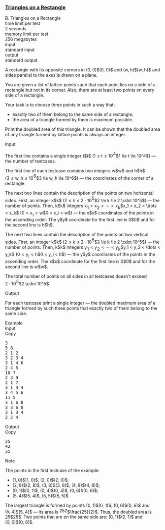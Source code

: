 <h3><a href="https://codeforces.com/contest/1620/problem/B" target="_blank" rel="noopener noreferrer">Triangles on a Rectangle</a></h3>

<div class="header"><div class="title">B. Triangles on a Rectangle</div><div class="time-limit"><div class="property-title">time limit per test</div>2 seconds</div><div class="memory-limit"><div class="property-title">memory limit per test</div>256 megabytes</div><div class="input-file input-standard"><div class="property-title">input</div>standard input</div><div class="output-file output-standard"><div class="property-title">output</div>standard output</div></div><div><p>A rectangle with its opposite corners in <span class="MathJax_Preview" style="color: inherit;"><span class="MJXp-math" id="MJXp-Span-1"><span class="MJXp-mo" id="MJXp-Span-2" style="margin-left: 0em; margin-right: 0em;">(</span><span class="MJXp-mn" id="MJXp-Span-3">0</span><span class="MJXp-mo" id="MJXp-Span-4" style="margin-left: 0em; margin-right: 0.222em;">,</span><span class="MJXp-mn" id="MJXp-Span-5">0</span><span class="MJXp-mo" id="MJXp-Span-6" style="margin-left: 0em; margin-right: 0em;">)</span></span></span>$(0, 0)$ and <span class="MathJax_Preview" style="color: inherit;"><span class="MJXp-math" id="MJXp-Span-7"><span class="MJXp-mo" id="MJXp-Span-8" style="margin-left: 0em; margin-right: 0em;">(</span><span class="MJXp-mi MJXp-italic" id="MJXp-Span-9">w</span><span class="MJXp-mo" id="MJXp-Span-10" style="margin-left: 0em; margin-right: 0.222em;">,</span><span class="MJXp-mi MJXp-italic" id="MJXp-Span-11">h</span><span class="MJXp-mo" id="MJXp-Span-12" style="margin-left: 0em; margin-right: 0em;">)</span></span></span>$(w, h)$ and sides parallel to the axes is drawn on a plane.</p><p>You are given a list of lattice points such that each point lies on a side of a rectangle but not in its corner. Also, there are at least two points on every side of a rectangle.</p><p>Your task is to choose three points in such a way that: </p><ul> <li> exactly two of them belong to the same side of a rectangle; </li><li> the area of a triangle formed by them is maximum possible. </li></ul><p>Print the doubled area of this triangle. It can be shown that the doubled area of any triangle formed by lattice points is always an integer.</p></div><div class="input-specification"><div class="section-title">Input</div><p>The first line contains a single integer <span class="MathJax_Preview" style="color: inherit;"><span class="MJXp-math" id="MJXp-Span-13"><span class="MJXp-mi MJXp-italic" id="MJXp-Span-14">t</span></span></span>$t$ (<span class="MathJax_Preview" style="color: inherit;"><span class="MJXp-math" id="MJXp-Span-15"><span class="MJXp-mn" id="MJXp-Span-16">1</span><span class="MJXp-mo" id="MJXp-Span-17" style="margin-left: 0.333em; margin-right: 0.333em;">≤</span><span class="MJXp-mi MJXp-italic" id="MJXp-Span-18">t</span><span class="MJXp-mo" id="MJXp-Span-19" style="margin-left: 0.333em; margin-right: 0.333em;">≤</span><span class="MJXp-msubsup" id="MJXp-Span-20"><span class="MJXp-mn" id="MJXp-Span-21" style="margin-right: 0.05em;">10</span><span class="MJXp-mn MJXp-script" id="MJXp-Span-22" style="vertical-align: 0.5em;">4</span></span></span></span>$1 \le t \le 10^4$) — the number of testcases.</p><p>The first line of each testcase contains two integers <span class="MathJax_Preview" style="color: inherit;"><span class="MJXp-math" id="MJXp-Span-23"><span class="MJXp-mi MJXp-italic" id="MJXp-Span-24">w</span></span></span>$w$ and <span class="MathJax_Preview" style="color: inherit;"><span class="MJXp-math" id="MJXp-Span-25"><span class="MJXp-mi MJXp-italic" id="MJXp-Span-26">h</span></span></span>$h$ (<span class="MathJax_Preview" style="color: inherit;"><span class="MJXp-math" id="MJXp-Span-27"><span class="MJXp-mn" id="MJXp-Span-28">3</span><span class="MJXp-mo" id="MJXp-Span-29" style="margin-left: 0.333em; margin-right: 0.333em;">≤</span><span class="MJXp-mi MJXp-italic" id="MJXp-Span-30">w</span><span class="MJXp-mo" id="MJXp-Span-31" style="margin-left: 0em; margin-right: 0.222em;">,</span><span class="MJXp-mi MJXp-italic" id="MJXp-Span-32">h</span><span class="MJXp-mo" id="MJXp-Span-33" style="margin-left: 0.333em; margin-right: 0.333em;">≤</span><span class="MJXp-msubsup" id="MJXp-Span-34"><span class="MJXp-mn" id="MJXp-Span-35" style="margin-right: 0.05em;">10</span><span class="MJXp-mn MJXp-script" id="MJXp-Span-36" style="vertical-align: 0.5em;">6</span></span></span></span>$3 \le w, h \le 10^6$) — the coordinates of the corner of a rectangle.</p><p>The next two lines contain the description of the points on two horizontal sides. First, an integer <span class="MathJax_Preview" style="color: inherit;"><span class="MJXp-math" id="MJXp-Span-37"><span class="MJXp-mi MJXp-italic" id="MJXp-Span-38">k</span></span></span>$k$ (<span class="MathJax_Preview" style="color: inherit;"><span class="MJXp-math" id="MJXp-Span-39"><span class="MJXp-mn" id="MJXp-Span-40">2</span><span class="MJXp-mo" id="MJXp-Span-41" style="margin-left: 0.333em; margin-right: 0.333em;">≤</span><span class="MJXp-mi MJXp-italic" id="MJXp-Span-42">k</span><span class="MJXp-mo" id="MJXp-Span-43" style="margin-left: 0.333em; margin-right: 0.333em;">≤</span><span class="MJXp-mn" id="MJXp-Span-44">2</span><span class="MJXp-mo" id="MJXp-Span-45" style="margin-left: 0.267em; margin-right: 0.267em;">⋅</span><span class="MJXp-msubsup" id="MJXp-Span-46"><span class="MJXp-mn" id="MJXp-Span-47" style="margin-right: 0.05em;">10</span><span class="MJXp-mn MJXp-script" id="MJXp-Span-48" style="vertical-align: 0.5em;">5</span></span></span></span>$2 \le k \le 2 \cdot 10^5$) — the number of points. Then, <span class="MathJax_Preview" style="color: inherit;"><span class="MJXp-math" id="MJXp-Span-49"><span class="MJXp-mi MJXp-italic" id="MJXp-Span-50">k</span></span></span>$k$ integers <span class="MathJax_Preview" style="color: inherit;"><span class="MJXp-math" id="MJXp-Span-51"><span class="MJXp-msubsup" id="MJXp-Span-52"><span class="MJXp-mi MJXp-italic" id="MJXp-Span-53" style="margin-right: 0.05em;">x</span><span class="MJXp-mn MJXp-script" id="MJXp-Span-54" style="vertical-align: -0.4em;">1</span></span><span class="MJXp-mo" id="MJXp-Span-55" style="margin-left: 0.333em; margin-right: 0.333em;"><</span><span class="MJXp-msubsup" id="MJXp-Span-56"><span class="MJXp-mi MJXp-italic" id="MJXp-Span-57" style="margin-right: 0.05em;">x</span><span class="MJXp-mn MJXp-script" id="MJXp-Span-58" style="vertical-align: -0.4em;">2</span></span><span class="MJXp-mo" id="MJXp-Span-59" style="margin-left: 0.333em; margin-right: 0.333em;"><</span><span class="MJXp-mo" id="MJXp-Span-60" style="margin-left: 0em; margin-right: 0em;">⋯</span><span class="MJXp-mo" id="MJXp-Span-61" style="margin-left: 0.333em; margin-right: 0.333em;"><</span><span class="MJXp-msubsup" id="MJXp-Span-62"><span class="MJXp-mi MJXp-italic" id="MJXp-Span-63" style="margin-right: 0.05em;">x</span><span class="MJXp-mi MJXp-italic MJXp-script" id="MJXp-Span-64" style="vertical-align: -0.4em;">k</span></span></span></span>$x_1 < x_2 < \dots < x_k$ (<span class="MathJax_Preview" style="color: inherit;"><span class="MJXp-math" id="MJXp-Span-65"><span class="MJXp-mn" id="MJXp-Span-66">0</span><span class="MJXp-mo" id="MJXp-Span-67" style="margin-left: 0.333em; margin-right: 0.333em;"><</span><span class="MJXp-msubsup" id="MJXp-Span-68"><span class="MJXp-mi MJXp-italic" id="MJXp-Span-69" style="margin-right: 0.05em;">x</span><span class="MJXp-mi MJXp-italic MJXp-script" id="MJXp-Span-70" style="vertical-align: -0.4em;">i</span></span><span class="MJXp-mo" id="MJXp-Span-71" style="margin-left: 0.333em; margin-right: 0.333em;"><</span><span class="MJXp-mi MJXp-italic" id="MJXp-Span-72">w</span></span></span>$0 < x_i < w$) — the <span class="MathJax_Preview" style="color: inherit;"><span class="MJXp-math" id="MJXp-Span-73"><span class="MJXp-mi MJXp-italic" id="MJXp-Span-74">x</span></span></span>$x$ coordinates of the points in the ascending order. The <span class="MathJax_Preview" style="color: inherit;"><span class="MJXp-math" id="MJXp-Span-75"><span class="MJXp-mi MJXp-italic" id="MJXp-Span-76">y</span></span></span>$y$ coordinate for the first line is <span class="MathJax_Preview" style="color: inherit;"><span class="MJXp-math" id="MJXp-Span-77"><span class="MJXp-mn" id="MJXp-Span-78">0</span></span></span>$0$ and for the second line is <span class="MathJax_Preview" style="color: inherit;"><span class="MJXp-math" id="MJXp-Span-79"><span class="MJXp-mi MJXp-italic" id="MJXp-Span-80">h</span></span></span>$h$.</p><p>The next two lines contain the description of the points on two vertical sides. First, an integer <span class="MathJax_Preview" style="color: inherit;"><span class="MJXp-math" id="MJXp-Span-81"><span class="MJXp-mi MJXp-italic" id="MJXp-Span-82">k</span></span></span>$k$ (<span class="MathJax_Preview" style="color: inherit;"><span class="MJXp-math" id="MJXp-Span-83"><span class="MJXp-mn" id="MJXp-Span-84">2</span><span class="MJXp-mo" id="MJXp-Span-85" style="margin-left: 0.333em; margin-right: 0.333em;">≤</span><span class="MJXp-mi MJXp-italic" id="MJXp-Span-86">k</span><span class="MJXp-mo" id="MJXp-Span-87" style="margin-left: 0.333em; margin-right: 0.333em;">≤</span><span class="MJXp-mn" id="MJXp-Span-88">2</span><span class="MJXp-mo" id="MJXp-Span-89" style="margin-left: 0.267em; margin-right: 0.267em;">⋅</span><span class="MJXp-msubsup" id="MJXp-Span-90"><span class="MJXp-mn" id="MJXp-Span-91" style="margin-right: 0.05em;">10</span><span class="MJXp-mn MJXp-script" id="MJXp-Span-92" style="vertical-align: 0.5em;">5</span></span></span></span>$2 \le k \le 2 \cdot 10^5$) — the number of points. Then, <span class="MathJax_Preview" style="color: inherit;"><span class="MJXp-math" id="MJXp-Span-93"><span class="MJXp-mi MJXp-italic" id="MJXp-Span-94">k</span></span></span>$k$ integers <span class="MathJax_Preview" style="color: inherit;"><span class="MJXp-math" id="MJXp-Span-95"><span class="MJXp-msubsup" id="MJXp-Span-96"><span class="MJXp-mi MJXp-italic" id="MJXp-Span-97" style="margin-right: 0.05em;">y</span><span class="MJXp-mn MJXp-script" id="MJXp-Span-98" style="vertical-align: -0.4em;">1</span></span><span class="MJXp-mo" id="MJXp-Span-99" style="margin-left: 0.333em; margin-right: 0.333em;"><</span><span class="MJXp-msubsup" id="MJXp-Span-100"><span class="MJXp-mi MJXp-italic" id="MJXp-Span-101" style="margin-right: 0.05em;">y</span><span class="MJXp-mn MJXp-script" id="MJXp-Span-102" style="vertical-align: -0.4em;">2</span></span><span class="MJXp-mo" id="MJXp-Span-103" style="margin-left: 0.333em; margin-right: 0.333em;"><</span><span class="MJXp-mo" id="MJXp-Span-104" style="margin-left: 0em; margin-right: 0em;">⋯</span><span class="MJXp-mo" id="MJXp-Span-105" style="margin-left: 0.333em; margin-right: 0.333em;"><</span><span class="MJXp-msubsup" id="MJXp-Span-106"><span class="MJXp-mi MJXp-italic" id="MJXp-Span-107" style="margin-right: 0.05em;">y</span><span class="MJXp-mi MJXp-italic MJXp-script" id="MJXp-Span-108" style="vertical-align: -0.4em;">k</span></span></span></span>$y_1 < y_2 < \dots < y_k$ (<span class="MathJax_Preview" style="color: inherit;"><span class="MJXp-math" id="MJXp-Span-109"><span class="MJXp-mn" id="MJXp-Span-110">0</span><span class="MJXp-mo" id="MJXp-Span-111" style="margin-left: 0.333em; margin-right: 0.333em;"><</span><span class="MJXp-msubsup" id="MJXp-Span-112"><span class="MJXp-mi MJXp-italic" id="MJXp-Span-113" style="margin-right: 0.05em;">y</span><span class="MJXp-mi MJXp-italic MJXp-script" id="MJXp-Span-114" style="vertical-align: -0.4em;">i</span></span><span class="MJXp-mo" id="MJXp-Span-115" style="margin-left: 0.333em; margin-right: 0.333em;"><</span><span class="MJXp-mi MJXp-italic" id="MJXp-Span-116">h</span></span></span>$0 < y_i < h$) — the <span class="MathJax_Preview" style="color: inherit;"><span class="MJXp-math" id="MJXp-Span-117"><span class="MJXp-mi MJXp-italic" id="MJXp-Span-118">y</span></span></span>$y$ coordinates of the points in the ascending order. The <span class="MathJax_Preview" style="color: inherit;"><span class="MJXp-math" id="MJXp-Span-119"><span class="MJXp-mi MJXp-italic" id="MJXp-Span-120">x</span></span></span>$x$ coordinate for the first line is <span class="MathJax_Preview" style="color: inherit;"><span class="MJXp-math" id="MJXp-Span-121"><span class="MJXp-mn" id="MJXp-Span-122">0</span></span></span>$0$ and for the second line is <span class="MathJax_Preview" style="color: inherit;"><span class="MJXp-math" id="MJXp-Span-123"><span class="MJXp-mi MJXp-italic" id="MJXp-Span-124">w</span></span></span>$w$.</p><p>The total number of points on all sides in all testcases doesn't exceed <span class="MathJax_Preview" style="color: inherit;"><span class="MJXp-math" id="MJXp-Span-125"><span class="MJXp-mn" id="MJXp-Span-126">2</span><span class="MJXp-mo" id="MJXp-Span-127" style="margin-left: 0.267em; margin-right: 0.267em;">⋅</span><span class="MJXp-msubsup" id="MJXp-Span-128"><span class="MJXp-mn" id="MJXp-Span-129" style="margin-right: 0.05em;">10</span><span class="MJXp-mn MJXp-script" id="MJXp-Span-130" style="vertical-align: 0.5em;">5</span></span></span></span>$2 \cdot 10^5$.</p></div><div class="output-specification"><div class="section-title">Output</div><p>For each testcase print a single integer — the doubled maximum area of a triangle formed by such three points that exactly two of them belong to the same side.</p></div><div class="sample-tests"><div class="section-title">Example</div><div class="sample-test"><div class="input"><div class="title">Input<div title="Copy" data-clipboard-target="#id008436562119595591" id="id007881058402326614" class="input-output-copier">Copy</div></div><pre id="id008436562119595591">3
5 8
2 1 2
3 2 3 4
3 1 4 6
2 4 5
10 7
2 3 9
2 1 7
3 1 3 4
3 4 5 6
11 5
3 1 6 8
3 3 6 8
3 1 3 4
2 2 4
</pre></div><div class="output"><div class="title">Output<div title="Copy" data-clipboard-target="#id008481807443800392" id="id004760571016194812" class="input-output-copier">Copy</div></div><pre id="id008481807443800392">25
42
35
</pre></div></div></div><div class="note"><div class="section-title">Note</div><p>The points in the first testcase of the example: </p><ul> <li> <span class="MathJax_Preview" style="color: inherit;"><span class="MJXp-math" id="MJXp-Span-131"><span class="MJXp-mo" id="MJXp-Span-132" style="margin-left: 0em; margin-right: 0em;">(</span><span class="MJXp-mn" id="MJXp-Span-133">1</span><span class="MJXp-mo" id="MJXp-Span-134" style="margin-left: 0em; margin-right: 0.222em;">,</span><span class="MJXp-mn" id="MJXp-Span-135">0</span><span class="MJXp-mo" id="MJXp-Span-136" style="margin-left: 0em; margin-right: 0em;">)</span></span></span>$(1, 0)$, <span class="MathJax_Preview" style="color: inherit;"><span class="MJXp-math" id="MJXp-Span-137"><span class="MJXp-mo" id="MJXp-Span-138" style="margin-left: 0em; margin-right: 0em;">(</span><span class="MJXp-mn" id="MJXp-Span-139">2</span><span class="MJXp-mo" id="MJXp-Span-140" style="margin-left: 0em; margin-right: 0.222em;">,</span><span class="MJXp-mn" id="MJXp-Span-141">0</span><span class="MJXp-mo" id="MJXp-Span-142" style="margin-left: 0em; margin-right: 0em;">)</span></span></span>$(2, 0)$; </li><li> <span class="MathJax_Preview" style="color: inherit;"><span class="MJXp-math" id="MJXp-Span-143"><span class="MJXp-mo" id="MJXp-Span-144" style="margin-left: 0em; margin-right: 0em;">(</span><span class="MJXp-mn" id="MJXp-Span-145">2</span><span class="MJXp-mo" id="MJXp-Span-146" style="margin-left: 0em; margin-right: 0.222em;">,</span><span class="MJXp-mn" id="MJXp-Span-147">8</span><span class="MJXp-mo" id="MJXp-Span-148" style="margin-left: 0em; margin-right: 0em;">)</span></span></span>$(2, 8)$, <span class="MathJax_Preview" style="color: inherit;"><span class="MJXp-math" id="MJXp-Span-149"><span class="MJXp-mo" id="MJXp-Span-150" style="margin-left: 0em; margin-right: 0em;">(</span><span class="MJXp-mn" id="MJXp-Span-151">3</span><span class="MJXp-mo" id="MJXp-Span-152" style="margin-left: 0em; margin-right: 0.222em;">,</span><span class="MJXp-mn" id="MJXp-Span-153">8</span><span class="MJXp-mo" id="MJXp-Span-154" style="margin-left: 0em; margin-right: 0em;">)</span></span></span>$(3, 8)$, <span class="MathJax_Preview" style="color: inherit;"><span class="MJXp-math" id="MJXp-Span-155"><span class="MJXp-mo" id="MJXp-Span-156" style="margin-left: 0em; margin-right: 0em;">(</span><span class="MJXp-mn" id="MJXp-Span-157">4</span><span class="MJXp-mo" id="MJXp-Span-158" style="margin-left: 0em; margin-right: 0.222em;">,</span><span class="MJXp-mn" id="MJXp-Span-159">8</span><span class="MJXp-mo" id="MJXp-Span-160" style="margin-left: 0em; margin-right: 0em;">)</span></span></span>$(4, 8)$; </li><li> <span class="MathJax_Preview" style="color: inherit;"><span class="MJXp-math" id="MJXp-Span-161"><span class="MJXp-mo" id="MJXp-Span-162" style="margin-left: 0em; margin-right: 0em;">(</span><span class="MJXp-mn" id="MJXp-Span-163">0</span><span class="MJXp-mo" id="MJXp-Span-164" style="margin-left: 0em; margin-right: 0.222em;">,</span><span class="MJXp-mn" id="MJXp-Span-165">1</span><span class="MJXp-mo" id="MJXp-Span-166" style="margin-left: 0em; margin-right: 0em;">)</span></span></span>$(0, 1)$, <span class="MathJax_Preview" style="color: inherit;"><span class="MJXp-math" id="MJXp-Span-167"><span class="MJXp-mo" id="MJXp-Span-168" style="margin-left: 0em; margin-right: 0em;">(</span><span class="MJXp-mn" id="MJXp-Span-169">0</span><span class="MJXp-mo" id="MJXp-Span-170" style="margin-left: 0em; margin-right: 0.222em;">,</span><span class="MJXp-mn" id="MJXp-Span-171">4</span><span class="MJXp-mo" id="MJXp-Span-172" style="margin-left: 0em; margin-right: 0em;">)</span></span></span>$(0, 4)$, <span class="MathJax_Preview" style="color: inherit;"><span class="MJXp-math" id="MJXp-Span-173"><span class="MJXp-mo" id="MJXp-Span-174" style="margin-left: 0em; margin-right: 0em;">(</span><span class="MJXp-mn" id="MJXp-Span-175">0</span><span class="MJXp-mo" id="MJXp-Span-176" style="margin-left: 0em; margin-right: 0.222em;">,</span><span class="MJXp-mn" id="MJXp-Span-177">6</span><span class="MJXp-mo" id="MJXp-Span-178" style="margin-left: 0em; margin-right: 0em;">)</span></span></span>$(0, 6)$; </li><li> <span class="MathJax_Preview" style="color: inherit;"><span class="MJXp-math" id="MJXp-Span-179"><span class="MJXp-mo" id="MJXp-Span-180" style="margin-left: 0em; margin-right: 0em;">(</span><span class="MJXp-mn" id="MJXp-Span-181">5</span><span class="MJXp-mo" id="MJXp-Span-182" style="margin-left: 0em; margin-right: 0.222em;">,</span><span class="MJXp-mn" id="MJXp-Span-183">4</span><span class="MJXp-mo" id="MJXp-Span-184" style="margin-left: 0em; margin-right: 0em;">)</span></span></span>$(5, 4)$, <span class="MathJax_Preview" style="color: inherit;"><span class="MJXp-math" id="MJXp-Span-185"><span class="MJXp-mo" id="MJXp-Span-186" style="margin-left: 0em; margin-right: 0em;">(</span><span class="MJXp-mn" id="MJXp-Span-187">5</span><span class="MJXp-mo" id="MJXp-Span-188" style="margin-left: 0em; margin-right: 0.222em;">,</span><span class="MJXp-mn" id="MJXp-Span-189">5</span><span class="MJXp-mo" id="MJXp-Span-190" style="margin-left: 0em; margin-right: 0em;">)</span></span></span>$(5, 5)$. </li></ul><p>The largest triangle is formed by points <span class="MathJax_Preview" style="color: inherit;"><span class="MJXp-math" id="MJXp-Span-191"><span class="MJXp-mo" id="MJXp-Span-192" style="margin-left: 0em; margin-right: 0em;">(</span><span class="MJXp-mn" id="MJXp-Span-193">0</span><span class="MJXp-mo" id="MJXp-Span-194" style="margin-left: 0em; margin-right: 0.222em;">,</span><span class="MJXp-mn" id="MJXp-Span-195">1</span><span class="MJXp-mo" id="MJXp-Span-196" style="margin-left: 0em; margin-right: 0em;">)</span></span></span>$(0, 1)$, <span class="MathJax_Preview" style="color: inherit;"><span class="MJXp-math" id="MJXp-Span-197"><span class="MJXp-mo" id="MJXp-Span-198" style="margin-left: 0em; margin-right: 0em;">(</span><span class="MJXp-mn" id="MJXp-Span-199">0</span><span class="MJXp-mo" id="MJXp-Span-200" style="margin-left: 0em; margin-right: 0.222em;">,</span><span class="MJXp-mn" id="MJXp-Span-201">6</span><span class="MJXp-mo" id="MJXp-Span-202" style="margin-left: 0em; margin-right: 0em;">)</span></span></span>$(0, 6)$ and <span class="MathJax_Preview" style="color: inherit;"><span class="MJXp-math" id="MJXp-Span-203"><span class="MJXp-mo" id="MJXp-Span-204" style="margin-left: 0em; margin-right: 0em;">(</span><span class="MJXp-mn" id="MJXp-Span-205">5</span><span class="MJXp-mo" id="MJXp-Span-206" style="margin-left: 0em; margin-right: 0.222em;">,</span><span class="MJXp-mn" id="MJXp-Span-207">4</span><span class="MJXp-mo" id="MJXp-Span-208" style="margin-left: 0em; margin-right: 0em;">)</span></span></span>$(5, 4)$ — its area is <span class="MathJax_Preview" style="color: inherit;"><span class="MJXp-math" id="MJXp-Span-209"><span class="MJXp-mfrac" id="MJXp-Span-210" style="vertical-align: 0.25em;"><span class="MJXp-box MJXp-script"><span class="MJXp-mn" id="MJXp-Span-211">25</span></span><span class="MJXp-box" style="margin-top: -0.9em;"><span class="MJXp-denom"><span><span class="MJXp-rule" style="height: 1em; border-top: none; border-bottom: 1px solid; margin: 0.1em 0px;"></span></span><span><span class="MJXp-box MJXp-script"><span class="MJXp-mn" id="MJXp-Span-212">2</span></span></span></span></span></span></span></span>$\frac{25}{2}$. Thus, the doubled area is <span class="MathJax_Preview" style="color: inherit;"><span class="MJXp-math" id="MJXp-Span-213"><span class="MJXp-mn" id="MJXp-Span-214">25</span></span></span>$25$. Two points that are on the same side are: <span class="MathJax_Preview" style="color: inherit;"><span class="MJXp-math" id="MJXp-Span-215"><span class="MJXp-mo" id="MJXp-Span-216" style="margin-left: 0em; margin-right: 0em;">(</span><span class="MJXp-mn" id="MJXp-Span-217">0</span><span class="MJXp-mo" id="MJXp-Span-218" style="margin-left: 0em; margin-right: 0.222em;">,</span><span class="MJXp-mn" id="MJXp-Span-219">1</span><span class="MJXp-mo" id="MJXp-Span-220" style="margin-left: 0em; margin-right: 0em;">)</span></span></span>$(0, 1)$ and <span class="MathJax_Preview" style="color: inherit;"><span class="MJXp-math" id="MJXp-Span-221"><span class="MJXp-mo" id="MJXp-Span-222" style="margin-left: 0em; margin-right: 0em;">(</span><span class="MJXp-mn" id="MJXp-Span-223">0</span><span class="MJXp-mo" id="MJXp-Span-224" style="margin-left: 0em; margin-right: 0.222em;">,</span><span class="MJXp-mn" id="MJXp-Span-225">6</span><span class="MJXp-mo" id="MJXp-Span-226" style="margin-left: 0em; margin-right: 0em;">)</span></span></span>$(0, 6)$.</p></div>